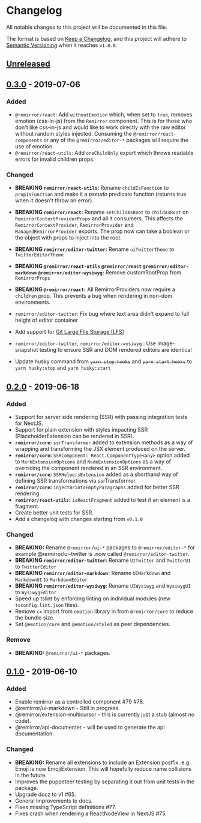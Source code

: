 # Changelog

All notable changes to this project will be documented in this file.

The format is based on [Keep a Changelog](https://keepachangelog.com/en/1.0.0/),
and this project will adhere to [Semantic Versioning](https://semver.org/spec/v2.0.0.html) when it reaches `v1.0.0`.

## [Unreleased]

## [0.3.0] - 2019-07-06

### Added

- `@remirror/react`: Add `withoutEmotion` which, when set to `true`, removes emotion (css-in-js) from the `Remirror` component. This is for those who don't like css-in-js and would like to work directly with the raw editor without random styles injected. Consuming the `@remirror/react-components` or any of the `@remirror/editor-*` packages will require the use of emotion.
- `@remirror/react-utils`: Add `oneChildOnly` export which throws readable errors for invalid children props.

### Changed

- **BREAKING `remirror/react-utils`:** Rename `childIsFunction` to `propIsFunction` and make it a _pseudo_ predicate function (returns true when it doesn't throw an error).
- **BREAKING `remirror/react`:** Rename `setChildAsRoot` to `childAsRoot` on `RemirrorContextProviderProps` and all it consumers. This affects the `RemirrorContextProvider`, `RemirrorProvider` and `ManagedRemirrorProvider` exports. The prop now can take a boolean or the object with props to inject into the root.
- **BREAKING `remirror/editor-twitter`:** Rename `uiTwitterTheme` to `TwitterEditorTheme`
- **BREAKING `@remirror/react-utils` `@remirror/react` `@remirror/editor-markdown` `@remirror/editor-wysiwyg`:** Remove customRootProp from `RemirrorProps`
- **BREAKING `@remirror/react`:** All RemirrorProviders now require a `children` prop. This prevents a bug when rendering in non-dom environments.
- `remirror/editor-twitter`: Fix bug where text area didn't expand to full height of editor container

- Add support for [Git Large File Storage (LFS)](https://git-lfs.github.com/)
- `remirror/editor-twitter`, `remirror/editor-wysiwyg` : Use image-snapshot testing to ensure SSR and DOM rendered editors are identical
- Update husky command from ~~`yarn stop:hooks`~~ and ~~`yarn start:hooks`~~ to `yarn husky:stop` and `yarn husky:start`

## [0.2.0] - 2019-06-18

### Added

- Support for server side rendering (SSR) with passing integration tests for NextJS.
- Support for plain extension with styles impacting SSR (PlaceholderExtension can be rendered in SSR).
- **`remirror/core`:** `ssrTransformer` added to extension methods as a way of wrapping and transforming the JSX element produced on the server.
- **`remirror/core`:** `SSRComponent: React.ComponentType<any>` option added to `MarkExtensionOptions` and `NodeExtensionOptions` as a way of overriding the component rendered in an SSR environment.
- **`remirror/core`:** `SSRHelpersExtension` added as a shorthand way of defining SSR transformations via ssrTransformer.
- **`remirror/core`:** `injectBrIntoEmptyParagraphs` added for better SSR rendering.
- **`remirror/react-utils`:** `isReactFragment` added to test if an element is a fragment.
- Create better unit tests for SSR.
- Add a changelog with changes starting from `v0.1.0`

### Changed

- **BREAKING:** Rename `@remirror/ui-*` packages to `@remirror/editor-*` for example @remirror/ui-twitter is .now called `@remirror/editor-twitter`.
- **BREAKING `remirror/editor-twitter`:** Rename `UITwitter` and `TwitterUI` to `TwitterEditor`
- **BREAKING `remirror/editor-markdown`:** Rename `UIMarkdown` and `MarkdownUI` to `MarkdownEditor`
- **BREAKING `remirror/editor-wysiwyg`:** Rename `UIWysiwyg` and `WysiwygUI` to `WysiwygEditor`
- Speed up tslint by enforcing linting on individual modules (new `tsconfig.lint.json` files).
- Remove `cx` import from `emotion` library in from `@remirror/core` to reduce the bundle size.
- Set `@emotion/core` and `@emotion/styled` as peer dependencies.

### Remove

- **BREAKING:** `@remirror/ui-*` packages.

## [0.1.0] - 2019-06-10

### Added

- Enable remirror as a controlled component #79 #78.
- @remirror/ui-markdown - Still in progress.
- @remirror/extension-multicursor - this is currently just a stub (almost no code).
- @remirror/api-documenter - will be used to generate the api documentation.

### Changed

- **BREAKING:** Rename all extensions to include an Extension postfix. e.g. Emoji is now EmojiExtension. This will hopefully reduce name collisions in the future.
- Improves the puppeteer testing by separating it out from unit tests in the package.
- Upgrade docz to v1 #65.
- General improvements to docs.
- Fixes missing TypeScript definitions #77.
- Fixes crash when rendering a ReactNodeView in NextJS #75.

[unreleased]: https://github.com/ifiokjr/remirror/compare/v0.3.0...HEAD
[0.3.0]: https://github.com/ifiokjr/remirror/compare/v0.2.0...v0.3.0
[0.2.0]: https://github.com/ifiokjr/remirror/compare/v0.1.0...v0.2.0
[0.1.0]: https://github.com/ifiokjr/remirror/releases/tag/v0.1.0

